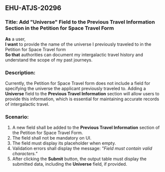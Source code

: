 ## EHU-ATJS-20296

### Title: Add "Universe" Field to the Previous Travel Information Section in the Petition for Space Travel Form

**As** a user,  
**I want** to provide the name of the universe I previously traveled to in the Petition for Space Travel form  
**So that** authorities can document my intergalactic travel history and understand the scope of my past journeys.

### Description:
Currently, the Petition for Space Travel form does not include a field for specifying the universe the applicant previously traveled to. Adding a **Universe** field to the **Previous Travel Information** section will allow users to provide this information, which is essential for maintaining accurate records of intergalactic travel.

### Scenario:
1. A new field shall be added to the **Previous Travel Information** section of the Petition for Space Travel Form.
2. The field shall not be mandatory on UI.
3. The field must display its placeholder when empty.
4. Validation errors shall display the message: *"Field must contain valid characters."*
5. After clicking the **Submit** button, the output table must display the submitted data, including the **Universe** field, if provided.

